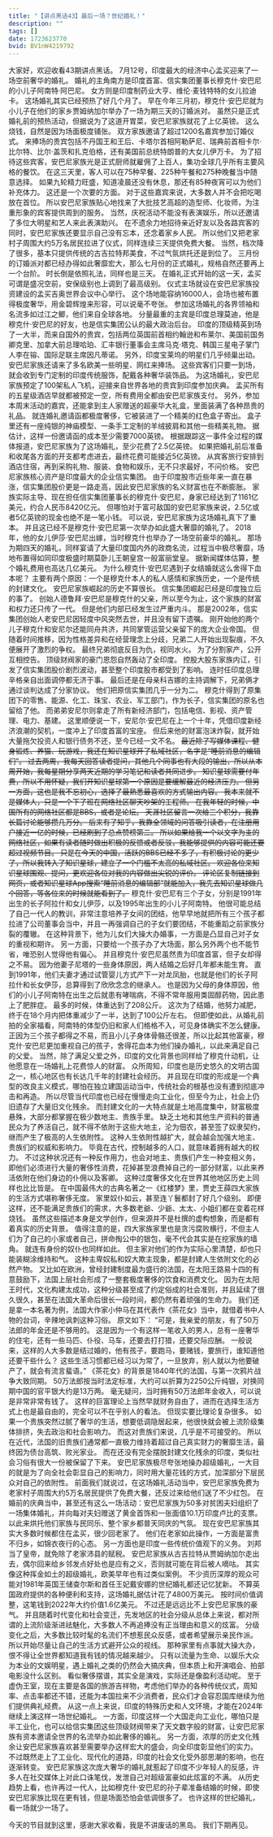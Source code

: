 ```yaml
---
title: "【讲点黑话43】最后一场？世纪婚礼！"
description: ""
tags: []
date: 1723623770
bvid: BV1nW4219792
---
```

大家好，欢迎收看43期讲点黑话。
7月12号，印度最大的经济中心孟买迎来了一场空前奢华的婚礼。
婚礼的主角南方是印度首富、信实集团董事长穆克什·安巴尼的小儿子阿南特·阿巴尼。
女方则是印度制药业大亨、维伦·麦钱特特的女儿拉迪卡。
这场婚礼其实已经预热了好几个月了。
早在今年三月初，穆克什·安巴尼就为小儿子在他们的家乡贾姆纳加尔举办了一场为期三天的订婚派对。
虽然只是正式婚礼前的预热活动，但据说为了这道开胃菜，安巴尼家族就花了上亿英镑。
这么烧钱，自然是因为场面极度铺张。
双方家族邀请了超过1200名嘉宾参加订婚仪式。
来捧场的贵宾包括不丹国王和王后、卡塔尔首相阿勒萨尼、瑞典前首相卡尔·比尔特、比尔·盖茨和扎克伯格，还有美国前总统特朗普的大女儿伊万卡。
为了招待这些宾客，安巴尼家族光是正式厨师就雇佣了上百人，集功全球几乎所有主要风格的餐饮。
在这三天里，客人可以在75种早餐、225种午餐和275种晚餐当中随意选择。
如果九轮精力旺盛，知道凌晨还没有休息，那还有85种夜宵可以为他们补充体力。
这还是一个次要的方面。
对于这些嘉宾来说，大多数人并不会把吃喝放在首位。
所以安巴尼家族贴心地找来了大批技艺高超的造型师、化妆师，为注重形象的宾客提供周到的服务。
当然，庆祝活动不能没有表演娱乐，所以还邀请了多位大明星和艺人来此表演助兴。
在不遗余力地招待亲近好友以及各路宾客的同时，安巴尼家族还要显示自己没有忘本，还念着家乡人民。
所以他们又把老家村子周围大约5万名居民拉进了仪式，同样连续三天提供免费大餐。
当然，档次降了很多，基本只提供传统的古吉拉特邦美食，不过气氛烘托还是到位了。
三月份的订婚派对都已经办得如此奢靡宏大，那么七月份的正式婚礼，规格自然还要再上一个台阶。
时长倒是依照礼法，同样也是三天。
在婚礼正式开始的这一天，孟买可谓是盛况空前，安保级别也上调到了最高级别。
仪式主场就设在安巴尼家族投资建设的孟买吉奥世界会议中心举行。
这个场地能容纳16000人，会场也被布置得极度奢华，用金碧辉煌来形容，可以说毫不夸张。
参加这场婚礼的各界领袖和名流多如过江之鲫，他们来自全球各地。
分量最重的主宾是印度总理莫迪，他是穆克什·安巴尼的好友，也是信实集团公认的最大政治后台。
印度的顶级精英到场了一大半，而来自国外的贵宾，包括两位英国前首相约翰逊和布莱尔、美国前国务卿克里、加拿大前总理哈珀、汇丰银行董事会主席马克·塔克、韩国三星电子掌门人李在镕、国际足联主席因凡蒂诺。
另外，印度宝莱坞的明星们几乎倾巢出动。
安巴尼家族还请来了多名欧美一些明星、网红来捧场。
这些宾客们只要一到场，就会收到专门定制的印度传统服饰，配戴各种奢华装饰品。
为这场婚礼，安巴尼家族预定了100架私人飞机，迎接来自世界各地的贵宾到印度参加庆典。
孟买所有的五星级酒店早就都被预定一空，所有费用全都由安巴尼家族支付。
另外，参加本周末活动的嘉宾，还能拿到主人家赠送的超豪华大礼盒，里面装满了各种昂贵的礼品。
就连婚礼邀请函都极度奢侈，它被装进了一个精美的红色盒子寄出。
盒子里还有一座纯银的神庙模型、一条手工定制的羊绒披肩和其他一些精美礼物。
据估计，这样一份邀请函的成本至少需要7000英镑。
根据跟踪这一事件全过程的媒体报道，安巴尼家族为了这场婚礼，至少花费了2.5亿英镑。
如果把婚礼前后准备和收尾各方面的开支都考虑进去，最终花费可能接近5亿英镑。
从宾客旅行安排到酒店住宿，再到采购礼物、服装、食物和娱乐，无不只求最好，不问价格。
安巴尼家族核心资产是印度最大的企业信实集团。
由于印度股市近些年来一直在暴涨，信实集团股价更是一路走高，因此安巴尼家族的名义财富也在不断膨胀。
家族实际主导、现在担任信实集团董事长的穆克什·安巴尼，身家已经达到了1161亿美元，约合人民币8420亿元。
但哪怕对于富可敌国的安巴尼家族来说，2.5亿或者5亿英镑的现金也绝不是一笔小钱。
可以说，安巴尼家族为这场婚礼真下了重本。
并且这已经不是穆克什·安巴尼第一次举办如此盛大奢靡的婚礼了。
2018年，他的女儿伊莎·安巴尼出嫁，当时穆克什也举办了一场空前豪华的婚礼。
那场为期四天的婚礼，同样宴请了大量印度国内外的政商名流，过程当中极尽奢靡，场地布置得如同印度极盛时期莫卧儿王朝皇宫一般富丽堂皇。
据新闻媒体估算，整个婚礼费用也高达几亿美元。
为什么穆克什·安巴尼遇到子女结婚就这么舍得下血本呢？
主要有两个原因：一个是穆克什本人的私人感情和家族历史，一个是传统的封建文化。
安巴尼家族崛起的历史不算很长。
信实集团崛起已经是印度独立后的事了。
创始人德鲁拜·安巴尼是穆克什的父亲，所以至今为止，这个家族的财富和权力还只传了一代。
但是他们内部已经发生过严重内斗。
那是2002年，信实集团创始人老安巴尼因轻度中风突然去世，并且没有留下遗嘱。
刚开始他的两个儿子穆克什和安尼尔还能同舟共济，共同掌管运营父亲留下的庞大企业帝国。
但随着时间推移，因为性格差异和在经营理念上分歧，兄弟二人开始出现裂痕，不久便展开了激烈的争权。
最终兄弟彻底反目为仇，视同水火。
为了分割家产，公开互相控告。
顶级财阀家的豪门恩怨自然轰动了全印度。
控股大股东家族内讧，引发了信实集团股价剧烈波动，甚至整个印度股市都受到了影响。
连时任印度总理辛格亲自出面调停都无济于事。
最后还是在母亲科吉娜的主持调解下，兄弟俩才通过谈判达成了分家协议。
他们把原信实集团几乎一分为二。
穆克什得到了原集团下的零售、能源、化工、珠宝、农业、军工部门，作为长子，信实集团的原名也留给了他。
而弟弟安尼尔则拿走了所有新经济部门，包括电信、影视、资产管理、电力、基建。
这里顺便说一下，安尼尔·安巴尼在上一个十年，凭借印度新经济浪潮的契机，一度冲上了印度首富的宝座。
但后来他的财富泡沫炸裂，就开始大量拖欠投资人和银行债务不还，至今已经一文不名。
~~最近除了写媒体课程、健身锻炼、养猫、玩游戏，我还在知识星球开了私域社区，名字是“睡前消息的编辑们”。
过去两周，我每天回答读者提问，其他几个同事也有大段的输出，所以从本周开始，我每星期分享两天近期的学习笔记和读者共同进步。
知识星球需要付年费，所以不用怀疑，我们开知识星球第一个原因是要缓解最近的经济压力。
但另一方面，这也是我不忘初心，选择了最熟悉最喜欢的方式输出内容。
我本来就不是媒体人，只是一个下了班在网络社区聊天吵架的工程师。
在我年轻的时候，中国所有的网络社区都是BBS，或者是论坛。
天涯社区留言一次给三个积分，我靠长篇讨论能够攒几万分。
后来有了知乎，我靠全领域的问答吸引读者，在注册用户接近一亿的时候，已经刷到了总点赞榜第二。
所以如果给我一个以文字为主的网络社区，如果有读者随时做出积极的反馈或者反驳，我能够提供的内容可能还要超过视频节目。
只是在今天的中国，活跃的BBS已经不多了，有积极讨论的更少了，所以我转入了知识星球，建立了一个门槛不太高的私域社区。
欢迎各位来知识星球围观、提问，更欢迎各位对我的内容做出尖锐的评价。
评论区复制链接到网页，或者知识星球App搜索“睡前消息的编辑部”就能加入，我先去知识星球做几个回答，等各位来的时候就能看到了。~~
穆克什·安巴尼有三个子女，分别是1991年出生的长子阿拉什和女儿伊莎，以及1995年出生的小儿子阿南特。
他很可能总结了自己一代人的教训，非常注意培养子女间的团结，他早早地就把所有三个孩子都拉进了公司董事会当中，并且一再强调自己的子女们要团结，不能重蹈之前家族分裂的覆辙。
在这种背景下，他为儿女们大操大办婚事，一方面是凸显自己对子女的重视和期许。
另一方面，只要给一个孩子办了大场面，那么另外两个也不能节省，唯恐别人觉得他有偏心。
并且穆克什·安巴尼虽然贵为印度首富，但子女却得之不易。
因为他妻子尼塔的一些身体原因，两人结婚之后好几年都未能生育。
直到1991年，他们夫妻才通过试管婴儿方式产下一对龙凤胎，也就是他们的长子阿拉什和长女伊莎，总算得到了欣欣念念的继承人。
也是因为父母的身体原因，他们的小儿子阿南特在出生之后就患有哮喘病，不得不常年服用类固醇药物，因此患上了肥胖症。
最多的时候，体重达到了208公斤。
这次为了结婚，他努力减肥，终于在18个月内把体重减少了一半，达到了100公斤左右。
但即使如此，从婚礼前拍的全家福看，阿南特的体型仍旧和家人们格格不入，可见身体确实不怎么健康。
正因为三个孩子都得之不易，而且小儿子身体骨骼还很差，所以比起其他富豪，穆克什·安巴尼更加重视自己的孩子，舍得花血本为他们操办婚礼，以此来满足自己的父爱。
当然，除了满足父爱之外，印度的文化背景也同样给了穆克什动机，让他愿意在一场婚礼上花费惊人的财富。
众所周知，印度也是历史悠久的文明古国之一，核心地区也有长达几千年的封建社会经历。
并且现在印度的形成是一个典型的改良主义模式，哪怕在独立建国运动当中，传统社会的根基也没有遭到彻底冲击和再造。
所以尽管当代印度也已经在慢慢走向工业化，但至今为止，社会上仍旧遗存了大量旧文化残余。
而封建文化的一大特点就是土地高度集中，财富极度悬殊，大部分都掌握在极少数地主、贵族手里。
缺乏土地和其他生产资料的普通民众为了养活自己，就不得不依附于这些大地主，沦为佃农，甚至签了奴隶契约，继而产生了极高的人生依附性。
这种人生依附性越扩大，就会越会加强大地主、贵族们的权威和影响力。
毕竟在古代，控制越多的人口，就意味着拥有越大的权力。
不过这种状况还有一种反作用力，也会对地主、贵族们产生一种变相义务，即他们必须进行大量的奢侈性消费，花掉甚至浪费掉自己的一部分财富，以此来养活依附在他们身边的仆佣以及客卿。
这种过度奢侈文化在世界其他地区历史上同样也比比皆是。
在中国最伟大的古典名著之一《红楼梦》里，贾史王薛四大家族的生活方式堪称奢侈无度。
家里奴仆如云，甚至连丫鬟都封了好几个级别。
即便这样，还不能满足贵族们的需求，大多数老爺、少爺、太太、小姐们都在变着花样烧钱。
虽然这些描述本身是文学创作，但来源并不是杜撰的虚构想象，而是都有着真实的历史背景。
值得注意的是，四大家族家里也是贪污腐败横行，不但主人们为了自己的小家或者自己，拼命掏公中的银包，毫不代会其实是在挖家族的墙角。
就连有身份的奴仆也同样如此。
但主家对他们的作为实际心里清楚，却也只能装糊涂维持和气。
这种主卑奴私和奴大欺主现象，都是封建人生依附文化的必然产物。
又比如在欧洲，曾经封建制度最为盛行的法国，在太阳王路易十四的有意鼓励下，法国上层社会形成了一整套极度奢侈的饮食和消费文化。
因为在太阳王时代，文化构建太成功，这种分级甚至成了约定俗成的社会准则，并且延续了很久很久，甚至在法国大革命后很长一段时间，都仍然有着顽强的生命力。
我们还是拿一本名著为例，法国大作家小仲马在其代表作《茶花女》当中，就借着书中人物的台词，辛辣地讽刺这种习俗。
原文如下：
“可是，我亲爱的朋友，有了50万法郎的年金还是不够用的。
这是因为一个有这样一笔收入的男人，总有一座奢华的住宅，还有一些马匹、仆役、马车，还要去打打猎，还要交际应酬。
一般说来，这样的人大多数是结过婚的，他有孩子，要跑马，要赌钱，要旅行，谁知道他还要干些什么？
这些生活习惯都已经习以为常了，一旦放弃，别人就以为他要破产了，就会有流言蜚语。”
《茶花女》的背景是1840年代的法国，与第一次鸦片战争大致同期。
50万法郎按当时法定标准，大约可以折算为2250公斤纯银，对换同期中国的官平银大约是13万两。
毫无疑问，当时拥有50万法郎年金收入，可以说是非常非常有钱了。
这样的巨富理论上当然早就财务自由了，进而在选择生活方式上也是最自由的，完全可以不在乎别人的看法。
但现实要比理论复杂很多。
如果一个贵族突然过腻了奢华的生活，想要低调隐居起来，他很快就会被上流阶级集体排挤，失去政治和社会影响力。
而这对贵族们来说，几乎是不可接受的。
所以在近代，法国的旧贵族们通常都一直极力维持着超过自己真实财力的奢靡生活，最终因为债台高筑、败光家业。
而在还没有完全摆脱封建文化残余的印度，类似社会习俗有很大一份被保留了下来。
安巴尼家族极尽夸张地操办超级婚礼，一大目的就是为了向全社会彰显自己的影响力，同时用大量花钱的方式，加深部分下层民众对自己的依附性。
前面我们就说过，在这场婚礼活动当中，安巴尼家族免费为老家村子周围大约5万名居民提供了免费大餐，还反过来给他们送了不少红包。
在婚前的庆典当中，甚至还有这么一场活动：安巴尼家族为50多对贫困夫妇组织了一场集体婚礼，并向每对夫妇赠送了黄金首饰和一张面值10.1万印度卢比的支票。
以此来烘托他们家族与民同乐、整个家乡都普天同庆的气氛。
现在安巴尼家族其实大多数时候都住在孟买，很少回老家了。
他们在老家如此操作，一方面是富贵不归乡，如锦衣夜行的心态。
另一方面也是印度一些传统价值观下的义务。
刘邦当了皇帝，就免除了老家沛县的赋税。
安巴尼家族从古吉拉特从贾姆纳加尔走出去，偶尔回来给乡邻发点好处也是应有之义，否则就可能在背后被人嘀咕。
其实像这种挥金如土的超级婚礼，欧美早年也有过类似案例。
不少资历深厚的观众可能对1981年英国王储查尔斯和首任王妃戴安娜的世纪婚礼都还记忆犹新。
不算英国政府提供的各种便利和支持，这场婚礼据估计花了4800万美元。
按时间价值调整，这笔钱到2022年大约价值1.6亿美元。
不过还是远远比不上安巴尼家族的豪气。
并且随着时代变化和社会变迁，先发地区的社会分级从总体上来说，都对所谓的上流阶级渐进祛魅化，大多数人不再追捧没有正当理由和意义的炫富。
分级变化之后，大多数比较时髦的名流们不想惹民众反感，或者希望展示亲民作派。
所以开始尽量让自己的生活方式避开公众的视线。
那种家里有点事就大操大办，恨不得让全世界都知道我有钱的情况越来越少。
只有以流量为生命、以娱乐大众为本业的文娱明星，遇上婚礼之类的仍然会大搞庆典，但本质上和开演唱会、拍部电影没什么区别。
看似奢侈摆谱，其实全是演戏，实际还是像盈利活动呢。
至于虚伪王室，现在主要是各国的旅游吉祥物，考虑他们举办的各种传统仪式，周知率、点击率都还不错，还能为本国拉来不少消费者，民众们才会容忍国库继续为他们提供典礼经费。
从这一点上来说，印度的特殊历史和人文环境，才能在2024年继续上演这样一场世纪婚礼。
一方面，印度这样一个大国走向工业化，哪怕只是半工业化，也可以给信实集团这些顶级财阀带来了天文数字般的财富，让安巴尼家族有资本邀请全世界的名流举办如此奢侈的婚礼。
另一方面，浓厚的历史文化残余让安巴尼家族喜欢甚至需要举办这样宏大的盛会，向全印度彰显他们的实力。
不过既然走上了工业化、现代化的道路，印度的社会文化受外部思潮的影响，也在逐渐转变。
安巴尼家族这次庞大奢华的婚礼就惹起了印度不少年轻人的反感，许多人在社交媒体上对此口诛笔伐，发泄自己对超级富豪如此炫富的不满。
从历史趋势上看，也许再过一代人，比如穆克什·安巴尼的孙子辈准备结婚的时候，即使安巴尼家族比现在更有钱，但是场面恐怕会低调很多了。
也许这样的世纪婚礼，看一场就少一场了。

今天的节目就到这里，感谢大家收看，我是不讲废话的黑岛。
我们下期再见。

